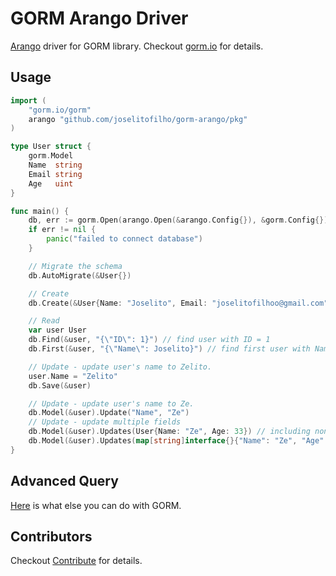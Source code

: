 # GORM Arango Driver

[Arango](https://www.arangodb.com/) driver for GORM library. Checkout [gorm.io](https://gorm.io) for details.

## Usage

```go
import (
    "gorm.io/gorm"
    arango "github.com/joselitofilho/gorm-arango/pkg"
)

type User struct {
	gorm.Model
	Name  string
	Email string
	Age   uint
}

func main() {
    db, err := gorm.Open(arango.Open(&arango.Config{}), &gorm.Config{})
    if err != nil {
        panic("failed to connect database")
    }

    // Migrate the schema
    db.AutoMigrate(&User{})

    // Create
    db.Create(&User{Name: "Joselito", Email: "joselitofilhoo@gmail.com", Age: 32})

    // Read
    var user User
    db.Find(&user, "{\"ID\": 1}") // find user with ID = 1
    db.First(&user, "{\"Name\": Joselito}") // find first user with Name is Joselito

    // Update - update user's name to Zelito.
    user.Name = "Zelito"
    db.Save(&user)

    // Update - update user's name to Ze.
    db.Model(&user).Update("Name", "Ze")
    // Update - update multiple fields
    db.Model(&user).Updates(User{Name: "Ze", Age: 33}) // including non-zero fields. Updates user's name to Ze, age to 33 and email to empty.
    db.Model(&user).Updates(map[string]interface{}{"Name": "Ze", "Age": 33}) // updates just user's name to Ze and age to 33.
}
```

## Advanced Query

[Here](docs/advanced_query) is what else you can do with GORM.

## Contributors

Checkout [Contribute](docs/CONTRIBUTING.md) for details.
